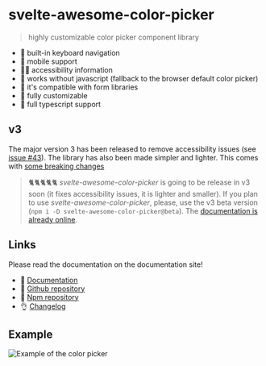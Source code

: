 # svelte-awesome-color-picker

> highly customizable color picker component library

- 🎹 built-in keyboard navigation
- 📱 mobile support
- 🤸‍♂️ accessibility information
- 🤯 works without javascript (fallback to the browser default color picker)
- 🏇 it's compatible with form libraries
- 🧩 fully customizable
- 🔨 full typescript support

## v3

The major version 3 has been released to remove accessibility issues (see [issue #43](https://github.com/Ennoriel/svelte-awesome-color-picker/issues/43)). The library has also been made simpler and lighter. This comes with [some breaking changes](https://svelte-awesome-color-picker.vercel.app/#update-from-v2-to-v3)

> 🐈🐈🐈🐈🐈 _svelte-awesome-color-picker_ is going to be release in v3 soon (it fixes accessibility issues, it is lighter and smaller). If you plan to use _svelte-awesome-color-picker_, please, use the v3 beta version (`npm i -D svelte-awesome-color-picker@beta`). The [documentation is already online](https://svelte-awesome-color-picker-git-v300-ennoriel.vercel.app/).

## Links

Please read the documentation on the documentation site!

- 🛫 [Documentation](https://svelte-awesome-color-picker.vercel.app/)
- 🌟 [Github repository](https://github.com/Ennoriel/svelte-awesome-color-picker)
- 🌴 [Npm repository](https://www.npmjs.com/package/svelte-awesome-color-picker)
- 👌 [Changelog](https://github.com/Ennoriel/svelte-awesome-color-picker/blob/master/CHANGELOG.md)

## Example

![Example of the color picker](https://svelte-awesome-color-picker.vercel.app/examples.png)
